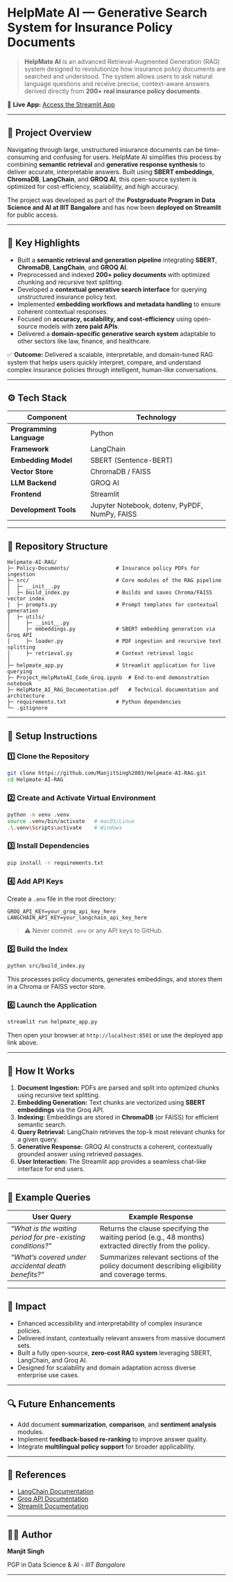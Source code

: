# HelpMate AI — Generative Search System for Insurance Policy Documents

> **HelpMate AI** is an advanced Retrieval-Augmented Generation (RAG) system designed to revolutionize how insurance policy documents are searched and understood. The system allows users to ask natural language questions and receive precise, context-aware answers derived directly from **200+ real insurance policy documents**.

🔗 **Live App:** [Access the Streamlit App](https://manjitsingh2003-helpmate-ai-rag-helpmate-app-ec8big.streamlit.app/)

---

## 🧠 Project Overview

Navigating through large, unstructured insurance documents can be time-consuming and confusing for users. HelpMate AI simplifies this process by combining **semantic retrieval** and **generative response synthesis** to deliver accurate, interpretable answers. Built using **SBERT embeddings**, **ChromaDB**, **LangChain**, and **GROQ AI**, this open-source system is optimized for cost-efficiency, scalability, and high accuracy.

The project was developed as part of the **Postgraduate Program in Data Science and AI at IIIT Bangalore** and has now been **deployed on Streamlit** for public access.

---

## 🧩 Key Highlights

* Built a **semantic retrieval and generation pipeline** integrating **SBERT**, **ChromaDB**, **LangChain**, and **GROQ AI**.
* Preprocessed and indexed **200+ policy documents** with optimized chunking and recursive text splitting.
* Developed a **contextual generative search interface** for querying unstructured insurance policy text.
* Implemented **embedding workflows and metadata handling** to ensure coherent contextual responses.
* Focused on **accuracy, scalability, and cost-efficiency** using open-source models with **zero paid APIs**.
* Delivered a **domain-specific generative search system** adaptable to other sectors like law, finance, and healthcare.

✅ **Outcome:** Delivered a scalable, interpretable, and domain-tuned RAG system that helps users quickly interpret, compare, and understand complex insurance policies through intelligent, human-like conversations.

---

## ⚙️ Tech Stack

| Component                | Technology                                    |
| ------------------------ | --------------------------------------------- |
| **Programming Language** | Python                                        |
| **Framework**            | LangChain                                     |
| **Embedding Model**      | SBERT (Sentence-BERT)                         |
| **Vector Store**         | ChromaDB / FAISS                              |
| **LLM Backend**          | GROQ AI                                       |
| **Frontend**             | Streamlit                                     |
| **Development Tools**    | Jupyter Notebook, dotenv, PyPDF, NumPy, FAISS |

---

## 📂 Repository Structure

```
Helpmate-AI-RAG/
├─ Policy-Documents/               # Insurance policy PDFs for ingestion
├─ src/                            # Core modules of the RAG pipeline
│  ├─ __init__.py
│  ├─ build_index.py               # Builds and saves Chroma/FAISS vector index
│  ├─ prompts.py                   # Prompt templates for contextual generation
│  ├─ utils/
│     ├─ __init__.py
│     ├─ embeddings.py             # SBERT embedding generation via Groq API
│     ├─ loader.py                 # PDF ingestion and recursive text splitting
│     ├─ retrieval.py              # Context retrieval logic
│
├─ helpmate_app.py                 # Streamlit application for live querying
├─ Project_HelpMateAI_Code_Groq.ipynb  # End-to-end demonstration notebook
├─ HelpMate_AI_RAG_Documentation.pdf   # Technical documentation and architecture
├─ requirements.txt                # Python dependencies
└─ .gitignore
```

---

## 🧰 Setup Instructions

### 1️⃣ Clone the Repository

```bash
git clone https://github.com/ManjitSingh2003/Helpmate-AI-RAG.git
cd Helpmate-AI-RAG
```

### 2️⃣ Create and Activate Virtual Environment

```bash
python -m venv .venv
source .venv/bin/activate   # macOS/Linux
.\.venv\Scripts\activate    # Windows
```

### 3️⃣ Install Dependencies

```bash
pip install -r requirements.txt
```

### 4️⃣ Add API Keys

Create a `.env` file in the root directory:

```
GROQ_API_KEY=your_groq_api_key_here
LANGCHAIN_API_KEY=your_langchain_api_key_here
```

> ⚠️ Never commit `.env` or any API keys to GitHub.

### 5️⃣ Build the Index

```bash
python src/build_index.py
```

This processes policy documents, generates embeddings, and stores them in a Chroma or FAISS vector store.

### 6️⃣ Launch the Application

```bash
streamlit run helpmate_app.py
```

Then open your browser at `http://localhost:8501` or use the deployed app link above.

---

## 🧬 How It Works

1. **Document Ingestion:** PDFs are parsed and split into optimized chunks using recursive text splitting.
2. **Embedding Generation:** Text chunks are vectorized using **SBERT embeddings** via the Groq API.
3. **Indexing:** Embeddings are stored in **ChromaDB** (or FAISS) for efficient semantic search.
4. **Query Retrieval:** LangChain retrieves the top-k most relevant chunks for a given query.
5. **Generative Response:** GROQ AI constructs a coherent, contextually grounded answer using retrieved passages.
6. **User Interaction:** The Streamlit app provides a seamless chat-like interface for end users.

---

## 🧪 Example Queries

| User Query                                                  | Example Response                                                                                       |
| ----------------------------------------------------------- | ------------------------------------------------------------------------------------------------------ |
| *“What is the waiting period for pre-existing conditions?”* | Returns the clause specifying the waiting period (e.g., 48 months) extracted directly from the policy. |
| *“What’s covered under accidental death benefits?”*         | Summarizes relevant sections of the policy document describing eligibility and coverage terms.         |

---

## 🌟 Impact

* Enhanced accessibility and interpretability of complex insurance policies.
* Delivered instant, contextually relevant answers from massive document sets.
* Built a fully open-source, **zero-cost RAG system** leveraging SBERT, LangChain, and Groq AI.
* Designed for scalability and domain adaptation across diverse enterprise use cases.

---

## 🔍 Future Enhancements

* Add document **summarization**, **comparison**, and **sentiment analysis** modules.
* Implement **feedback-based re-ranking** to improve answer quality.
* Integrate **multilingual policy support** for broader applicability.

---

## 📘 References

* [LangChain Documentation](https://python.langchain.com)
* [Groq API Documentation](https://groq.com)
* [Streamlit Documentation](https://docs.streamlit.io)

---

## 👨‍💻 Author

**Manjit Singh**

PGP in Data Science & AI - *IIIT Bangalore*

---
